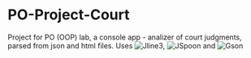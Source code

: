 # PO-Project-Court
Project for PO (OOP) lab, a console app - analizer of court judgments, parsed from json and html files. Uses ![Jline3](https://github.com/jline/jline3), ![JSpoon](https://github.com/DroidsOnRoids/jspoon) and ![Gson](https://github.com/google/gson)
